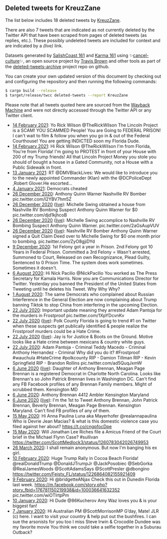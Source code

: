 ## Deleted tweets for KreuzZane

The list below includes 18 deleted tweets by
[KreuzZane](https://twitter.com/KreuzZane).

There are also 7 tweets that are indicated as not currently
deleted by the Twitter API that have been scraped from pages of deleted tweets (as replies, etc.).
These possibly undeleted tweets are included for context and are indicated by a _(live)_ link.

Datasets generated by [SalishCoast 161](https://twitter.com/SalishCoastA) and [Karma 161](https://twitter.com/KarmaOneSixOne) using ✨[cancel-culture](https://github.com/travisbrown/cancel-culture)✨, an open source project by [Travis Brown](https://twitter.com/travisbrown) and other tools as part of the [deleted-tweets-archive](https://github.com/salcoast/deleted-tweets-archive/) project repo on github.

You can create your own updated version of this document by checking out and configuring the
repository and then running the following commands:

```bash
$ cargo build --release
$ target/release/twcc deleted-tweets --report KreuzZane
```

Please note that all tweets quoted here are sourced from the
[Wayback Machine](https://web.archive.org) and were not directly accessed through the Twitter API or
any Twitter client.

* [14 February 2021](https://web.archive.org/web/20210214132901/https://twitter.com/KreuzZane/status/1360944092167962626): Yo Rick Wilson  @TheRickWilson   The Lincoln Project is a SCAM! YOU SCAMMED People! You are Going to FEDERAL PRISON! I can't wait to film & follow you when you go in & out of the Federal Courthouse! You are getting INDICTED soon my Florida Dude.
* [14 February 2021](https://web.archive.org/web/20210214132616/https://twitter.com/KreuzZane/status/1360943364712071169): Hi Rick Wilson  @TheRickWilson   I'm from Florida, You're from Florida! I'm going to PROTEST in front of your House with 200 of my Trump friends! All that Lincoln Project Money you stole you should of bought a house in a Gated Community, not a House with a Public Sidewalk in front.
* [13 January 2021](https://web.archive.org/web/20210113165118/https://twitter.com/KreuzZane/status/1349398629988114433): RT @DMVBlackLives: We would like to introduce you to the newly appointed Commander (Klan) with the @DCPoliceDept ,Robert Glover.He escorted…
* [ 4 January 2021](https://web.archive.org/web/20210104005555/https://twitter.com/KreuzZane/status/1345896631678459905): Democrats cheated
* [26 December 2020](https://web.archive.org/web/20201226222622/https://twitter.com/KreuzZane/status/1342959866357407744): Anthony Quinn Warner Nashville RV Bomber pic.twitter.com/l2YBV7hm5Z
* [26 December 2020](https://web.archive.org/web/20201226222622/https://twitter.com/KreuzZane/status/1342959866357407744) ([live](https://twitter.com/KreuzZane/status/1342944245481660421)): Michelle Swing obtained a house from Nashville RV Bombing Suspect Anthony Quinn Warner for $0 pic.twitter.com/djd1kjhcoB
* [26 December 2020](https://web.archive.org/web/20201226222622/https://twitter.com/KreuzZane/status/1342959866357407744) ([live](https://twitter.com/KreuzZane/status/1342943372814802944)): Michelle Swing accomplice to Nashville RV Bombing Suspect Anthony Quinn Warner. pic.twitter.com/2aGsAupVUV
* [26 December 2020](https://web.archive.org/web/20201226222622/https://twitter.com/KreuzZane/status/1342959866357407744) ([live](https://twitter.com/KreuzZane/status/1342941827578605568)): Nashville RV Bomber Anthony Quinn Warner signed a Quit Claim Deed over to Michelle Swing for $0 one month prior to bombing. pic.twitter.com/ZyO8gjiDYd
* [ 9 December 2020](https://web.archive.org/web/20201209232102/https://twitter.com/KreuzZane/status/1336813052826673152): 1st Felony got a year in Prison.  2nd Felony got 10 Years in Federal Prison.   Committed a 3rd Felony = Wasn't arrested, Summoned to Court, Released on own Recognizance, Plead Guilty, Sentenced to 0 Prison Time.  The system does work sometimes. Sometimes it doesn't.
* [ 6 August 2020](https://web.archive.org/web/20200806112543/https://twitter.com/KreuzZane/status/1291334553286647808): Hi Nick Pacilio  @NickPacilio   You worked as The Press Secretary for Kamala Harris.  Now you are Communications Director for Twitter. Yesterday you banned the President of the United States from Tweeting until he deletes his Tweet. Why Why Why?
* [ 1 August 2020](https://web.archive.org/web/20200801151127/https://twitter.com/KreuzZane/status/1289579090811318272): The same Democrats who complained about Russian Interference in the General Election are now complaining about Trump banning Tiktok to stop China from interfering in the upcoming Election.
* [22 July 2020](https://web.archive.org/web/20200722162701/https://twitter.com/KreuzZane/status/1285903410429075457): Important update meaning they arrested Adam Pantoja for the murders in Frostproof pic.twitter.com/1XpYDcvnKv
* [22 July 2020](https://web.archive.org/web/20200722035619/https://twitter.com/KreuzZane/status/1285741681732661249) ([live](https://twitter.com/KreuzZane/status/1285769615625400320)): Polk County Florida is going to trend #1 on Twitter when these suspects get publically identified & people realize the Frostproof murders could be a Hate Crime.
* [22 July 2020](https://web.archive.org/web/20200722035619/https://twitter.com/KreuzZane/status/1285741681732661249) ([live](https://twitter.com/KreuzZane/status/1285746028885487622)): Jay is for Justice & Boots on the Ground. Motive looks like a Hate crime between mexicans & country white guys.
* [22 July 2020](https://web.archive.org/web/20200722035619/https://twitter.com/KreuzZane/status/1285741681732661249): Adam Pantoja - Criminal Teddy Macedo - Criminal Anthony Hernandez - Criminal Why did you do it?  #Frostproof   #wauchula   #HateCrime   #polkcounty  RIP - Damion Tillman RIP - Kevin Springfield RIP - Brandon Rollins pic.twitter.com/ad5QuqJxmW
* [ 6 June 2020](https://web.archive.org/web/20200606021921/https://twitter.com/KreuzZane/status/1269086405516570625) ([live](https://twitter.com/KreuzZane/status/1269087653124808704)): Daughter of Anthony Brennan, Meagan Page Brennan is a registered Democrat in Charlotte North Carolina. Looks like Brennan's so John Patrick Brennan lives in Washington DC. Can't find any FB Facebook profiles of any Brennan Family members. Might of scrubbed them. Kensington MD
* [ 6 June 2020](https://web.archive.org/web/20200606021921/https://twitter.com/KreuzZane/status/1269086405516570625): Anthony Brennan  4412 Ambler Kensington Maryland
* [ 6 June 2020](https://web.archive.org/web/20200606021921/https://twitter.com/KreuzZane/status/1269086405516570625) ([live](https://twitter.com/KreuzZane/status/1269086184803794946)): I'm the 1st to Tweet Anthony Brennan, John Patrick Brennan, Beverly Brennan, Meagan Page Brennan. Kensington Maryland. Can't find FB profiles of any of them.
* [15 May 2020](https://web.archive.org/web/20200515223924/https://twitter.com/KreuzZane/status/1261425980884779008): Hi Anna Paulina Luna aka Mayerhofer @realannapaulina   Who is Devrie Jean Macias?  &amp; what is this domestic violence case you filed against her about? https://t.co/cngpfocDpe
* [15 May 2020](https://web.archive.org/web/20200515110127/https://twitter.com/KreuzZane/status/1261099346596167688): Will Jonathan Lee Riches file a Amicus Friend of the Court brief in the Michael Flynn Case?  #sullivan  https://twitter.com/ScottMedlock3/status/1260783042026749953
* [26 March 2020](https://web.archive.org/web/20200326102258/https://twitter.com/KreuzZane/status/1243120152096448513): I shall remain anonymous. But now I'm banging his ex girl.
* [10 February 2020](https://web.archive.org/web/20200210185559/https://twitter.com/KreuzZane/status/1226918788534280194): Huge Trump Rally in Cocoa Beach Florida!  @realDonaldTrump   @DonaldJTrumpJr   @JackPosobiec   @SebGorka   @RealJamesWoods   @ScottAdamsSays   @ScottPresler   @dbongino  https://twitter.com/Feisty_FL/status/1226864082155921409
* [ 9 February 2020](https://web.archive.org/web/20200209141921/https://twitter.com/KreuzZane/status/1226500616542969858): Hi  @bridgetteANjax   Check this out in Dunedin Florida last week.  https://m.facebook.com/story.php?story_fbid=176781150219938&id=100036641632352  pic.twitter.com/wiOTIrtpPm
* [10 January 2020](https://web.archive.org/web/20200112013959/https://twitter.com/KreuzZane/status/1215620415231549442): Hi Dude  @86Kucherov   Amy Waz loves you & is your biggest fan!
* [ 7 January 2020](https://web.archive.org/web/20200112221508/https://twitter.com/KreuzZane/status/1214572357869821953): Hi Australian PM  @ScottMorrisonMP   G’day, Mate! JLR (c) here. I want to visit your country & help put out the bushfires. I can sue the arsonists for you too I miss Steve Irwin & Crocodile Dundee was my favorite movie You think we could take a selfie together in a Suburau Outback?
